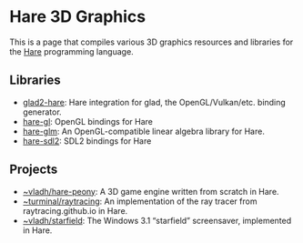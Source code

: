 # Hare 3D Graphics

This is a page that compiles various 3D graphics resources and libraries for
the [Hare](https://harelang.org) programming language.

## Libraries

* [glad2-hare](https://git.sr.ht/~vladh/glad): Hare integration for glad, the
    OpenGL/Vulkan/etc. binding generator.
* [hare-gl](https://git.sr.ht/~vladh/hare-gl): OpenGL bindings for Hare
* [hare-glm](https://git.sr.ht/~vladh/hare-glm): An OpenGL-compatible linear
    algebra library for Hare.
* [hare-sdl2](https://git.sr.ht/~sircmpwn/hare-sdl2): SDL2 bindings for Hare

## Projects

* [~vladh/hare-peony](https://git.sr.ht/~vladh/hare-peony): A 3D game engine
    written from scratch in Hare.
* [~turminal/raytracing](https://git.sr.ht/~turminal/raytracing): An
    implementation of the ray tracer from raytracing.github.io in Hare.
* [~vladh/starfield](https://git.sr.ht/~vladh/starfield): The Windows 3.1
    “starfield” screensaver, implemented in Hare.

